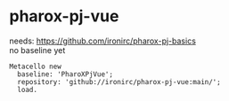 # pharox-pj-vue

needs: https://github.com/ironirc/pharox-pj-basics  
no baseline yet

```
Metacello new
  baseline: 'PharoXPjVue';
  repository: 'github://ironirc/pharox-pj-vue:main/';
  load.
```
